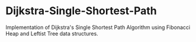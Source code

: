 # Dijkstra-Single-Shortest-Path
Implementation of Dijkstra's Single Shortest Path Algorithm using Fibonacci Heap and Leftist Tree data structures.
